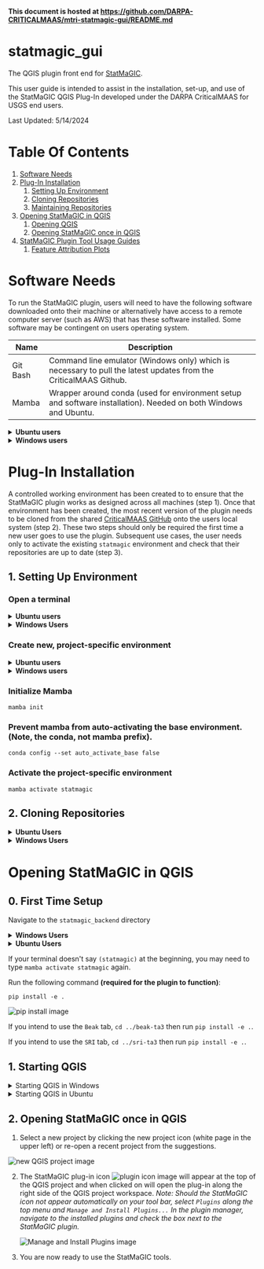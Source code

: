 **This document is hosted at https://github.com/DARPA-CRITICALMAAS/mtri-statmagic-gui/README.md**
# statmagic_gui
The QGIS plugin front end for [StatMaGIC](https://github.com/DARPA-CRITICALMAAS/mtri-statmagic-backend).

This user guide is intended to assist in the installation, set-up, and use of the StatMaGIC QGIS Plug-In developed under the DARPA CriticalMAAS for USGS end users.

Last Updated: 5/14/2024

# Table Of Contents

1. [Software Needs](#software)
2. [Plug-In Installation](#installation)
   1. [Setting Up Environment](#environment)
   2. [Cloning Repositories](#cloning)
   3. [Maintaining Repositories](#repositories)
3. [Opening StatMaGIC in QGIS](#openinginqgis)
   1. [Opening QGIS](#openqgis)
   2. [Opening StatMaGIC once in QGIS](#onceopen)
4. [StatMaGIC Plugin Tool Usage Guides](https://github.com/DARPA-CRITICALMAAS/mtri-statmagic-gui/wiki/StatMaGIC-Plugin-Tool-Usage-Guides)
   1. [Feature Attribution Plots](https://github.com/DARPA-CRITICALMAAS/mtri-statmagic-gui/wiki/Feature-Attribution-Plots)
      
# Software Needs

To run the StatMaGIC plugin, users will need to have the following software downloaded onto their machine or alternatively have access to a remote computer server (such as AWS) that has these software installed. Some software may be contingent on users operating system.

| Name | Description |
|------|-------------|
| Git Bash | Command line emulator (Windows only) which is necessary to pull the latest updates from the CriticalMAAS Github. |
| Mamba | Wrapper around conda (used for environment setup and software installation). Needed on both Windows and Ubuntu. |

<details>
<summary><b>Ubuntu users</b></summary>
<br />

Download mamba:
```bash 
curl -L -O "https://github.com/conda-forge/miniforge/releases/latest/download/Mambaforge-$(uname)-$(uname -m).sh"
bash Mambaforge-$(uname)-$(uname -m).sh -b
```

Activate base Mamba environment:
```
source $HOME/mambaforge/bin/activate 
```
</details>
<details>
<summary><b>Windows users</b></summary>

### Git Bash

1. Download the Git Bash installer:

   - Navigate to https://gitforwindows.org in a web browser
   - Click the "Download" button
2. Run the installation wizard by double clicking the `.exe` file you downloaded. Select all of the default options.
3. In the start menu, type "git bash" to launch the "Git Bash" app.

### Mamba
1. Download the mamba installer: https://github.com/conda-forge/miniforge/releases/latest/download/Mambaforge-Windows-x86_64.exe

   - If downloading through the browser is blocked by Windows Defender, you can use Git Bash to download it instead. Inside Git Bash, run `curl https://mitre.zoomgov.com/j/1607848016?pwd=ZTd5Y0tOdFZMSnNjZ0dsWGpMckhhdz09`.
2. Run the installation wizard by double clicking `Mambaforge-Windows-x86_64.exe`.

   - Select "Just me" and install in the default location, e.g. `C:\Users\djleisma\AppData\Local\mambaforge`
   - Select only the checkbox labeled "Create start menu shortcuts." We'll try to do most everything else manually.
3. In the start menu, type "miniforge" to launch the "Miniforge Prompt" app.
</details>

# Plug-In Installation

A controlled working environment has been created to to ensure that the StatMaGIC plugin works as designed across all machines (step 1). Once that environment has been created, the most recent version of the plugin needs to be cloned from the shared [CriticalMAAS GitHub](https://github.com/DARPA-CRITICALMAAS) onto the users local system (step 2). These two steps should only be required the first time a new user goes to use the plugin. Subsequent use cases, the user needs only to activate the existing `statmagic` environment and check that their repositories are up to date (step 3).

## 1\. Setting Up Environment

### Open a terminal
<details>
  <summary><b>Ubuntu users</b></summary><br />
  
  Hit `Ctrl` + `Alt` + `T` to open a new terminal, or use your terminal emulator of choice.
</details>
<details>
  <summary><b>Windows Users</b></summary><br />
  
  Use the Miniforge prompt for this section.
</details>

### Create new, project-specific environment
<details>
<summary><b>Ubuntu users</b></summary>

```
mamba create --name statmagic --channel conda-forge python=3.11.7 qgis=3.34 scipy scikit-learn pandas gdal numpy matplotlib scikit-image pydantic pygraphviz poetry jsonschema2md erdantic progress awscli rasterio geopandas shapely mapbox-vector-tile mercantile pyqtgraph seaborn rioxarray boto3 pooch requests requests-mock progress pytest charset-normalizer somoclu
```
</details>
<details>
<summary><b>Windows users</b></summary>

```
mamba create --name statmagic --channel conda-forge python=3.11.7 qgis=3.34 scipy scikit-learn pandas gdal numpy matplotlib scikit-image pydantic pygraphviz poetry jsonschema2md erdantic progress awscli rasterio geopandas shapely mapbox-vector-tile mercantile pyqtgraph seaborn rioxarray boto3 pooch requests requests-mock progress pytest charset-normalizer
```
</details>

### Initialize Mamba
```
mamba init
```

### Prevent mamba from auto-activating the base environment. (Note, the conda, not mamba prefix).
```
conda config --set auto_activate_base false
```

### Activate the project-specific environment
```
mamba activate statmagic
```

## 2\. Cloning Repositories

<details>
<summary><b>Ubuntu Users</b></summary>

Using the same terminal from before:

```
mkdir statmagic; cd statmagic
git clone https://github.com/DARPA-CRITICALMAAS/mtri-statmagic-gui.git
git clone https://github.com/DARPA-CRITICALMAAS/mtri-statmagic-backend.git
git clone https://github.com/DOI-USGS/sciencebasepy.git
```

If you intend to use the Beak or SRI workflows, their software is also necessary:
```
git clone https://github.com/DARPA-CRITICALMAAS/beak-ta3.git
git clone https://github.com/DARPA-CRITICALMAAS/sri-ta3.git
```
Without the necessary code present, the respective `Beak` or `SRI` tabs will not work.

</details>

<details>
<summary><b>Windows Users</b></summary>

1. Open GitHub and navigate to the `mtri-statmagic-backend` repository: https://github.com/DARPA-CRITICALMAAS/mtri-statmagic-backend
2. Select the down arrow near the `<>Code` button and copy the URL by clicking the `Copy url to clipboard` ![Copy URL image](https://github.com/DARPA-CRITICALMAAS/mtri-statmagic-gui/assets/114172102/9a4f2bbd-294d-4bba-b60f-d43f281b3b9a)
3. Open Git Bash from the start menu or search bar
4. In Git Bash, navigate to the folder that you would like to save these repositories into using the change directory `cd` command. For example, I have mine in saved in my local computer's users folder in a directory called `dev` for development. ![Git bash image](https://github.com/DARPA-CRITICALMAAS/mtri-statmagic-gui/assets/114172102/84296d10-110d-47f9-8319-327d11a28f65)
5. Type `git clone` and then right click to paste the copied URL from GitHub ![Git Clone image](https://github.com/DARPA-CRITICALMAAS/mtri-statmagic-gui/assets/114172102/97324ee9-bf35-4ba4-a82e-ac0de21c8a1c)
6. Hit Enter
7. Repeat steps 2-5 with the GitHub `mtri-statmagic-gui` repository: https://github.com/DARPA-CRITICALMAAS/mtri-statmagic-gui
8. Repeat steps 2-5 with the GitHub `sciencebasepy` respository: https://github.com/DOI-USGS/sciencebasepy
9. If you wish to use Beak's workflow, repeat steps 2-5 using https://github.com/DARPA-CRITICALMAAS/beak-ta3 . The `Beak` tab will not function without Beak's software.
10. If you wish to use SRI's workflow, repeat steps 2-5 using https://github.com/DARPA-CRITICALMAAS/sri-ta3 . The `SRI` tab will not function without SRI's software.
11. Helpful commands:
   * To view the files within a folder use the directory command `dir`
   * To go back a directory use `cd ..`
   * Use the `Tab` key to auto populate path names once you start typing.
   * To see if the repositories have been changes, navigate to be within the repo and use command `git status`

</details>

# Opening StatMaGIC in QGIS

## 0\. First Time Setup

Navigate to the `statmagic_backend` directory

<details><summary><b>Windows Users</b></summary>

1. Open Miniforge prompt
2. `cd dev\mtri_statmagic_backend`

</details>

<details>
<summary><b>Ubuntu Users</b></summary>

1. Use the same terminal from before.
2. `cd statmagic_backend`

</details>

If your terminal doesn't say `(statmagic)` at the beginning, you may need to type `mamba activate statmagic` again.

Run the following command **(required for the plugin to function)**:
```
pip install -e .
```
![pip install image](https://github.com/DARPA-CRITICALMAAS/mtri-statmagic-gui/assets/114172102/5efd611a-ff08-4f1c-9135-f865bcb28786)


If you intend to use the `Beak` tab, `cd ../beak-ta3` then run `pip install -e .`.

If you intend to use the `SRI` tab, `cd ../sri-ta3` then run `pip install -e .`.

## 1\. Starting QGIS

<details>
<summary>Starting QGIS in Windows</summary>

1. Open Miniforge Prompt
2. Activate the StatMaGIC environment with `mamba activate statmagic`
3. Navigate to the `mtri-statmagic-gui` repository (e.g. `cd dev\mtri-statmagic-gui`) _Note once you start typing you can hit the `Tab` key to fill out the rest of the path._
4. Run the `aws_launch_qgis.bat` script from within `mtri-statmagic-gui` ![aws_launch_qgis image](https://github.com/DARPA-CRITICALMAAS/mtri-statmagic-gui/assets/114172102/ae0d4fa2-c76a-4bc8-b7ad-56dacd049363)
5. This will prompt a series of commands to open up QGIS.

</details>

<details>
<summary>Starting QGIS in Ubuntu</summary>

1. Open terminal
2. Activate the StatMaGIC environment with `mamba activate statmagic`
3. Navigate to the `mtri-statmagic-gui` directory (e.g. `cd dev/mtri-statmagic-gui`) _Note once you start typing you can hit the `Tab` key to fill out the rest of the path._
4. Run the `launch_qgis.sh` script from within `mtri-statmagic-gui`
5. This will prompt a series of commands to open up QGIS.

</details>

## 2\. Opening StatMaGIC once in QGIS

1. Select a new project by clicking the new project icon (white page in the upper left) or re-open a recent project from the suggestions.

  ![new QGIS project image](https://github.com/DARPA-CRITICALMAAS/mtri-statmagic-gui/assets/114172102/ec2d4a78-9109-4bfe-8486-09a3044e4a70)

2. The StatMaGIC plug-in icon ![plugin icon image](https://github.com/DARPA-CRITICALMAAS/mtri-statmagic-gui/assets/114172102/bebf2529-e66f-43f0-8496-29e77e08c129) will appear at the top of the QGIS project and when clicked on will open the plug-in along the right side of the QGIS project workspace. _Note: Should the StatMaGIC icon not appear automatically on your tool bar, select `Plugins` along the top menu and `Manage and Install Plugins...` In the plugin manager, navigate to the installed plugins and check the box next to the StatMaGIC plugin._

   ![Manage and Install Plugins image](https://github.com/DARPA-CRITICALMAAS/mtri-statmagic-gui/assets/114172102/fc89854a-9b75-4386-89b9-0eef17ebbe73)

3. You are now ready to use the StatMaGIC tools.

